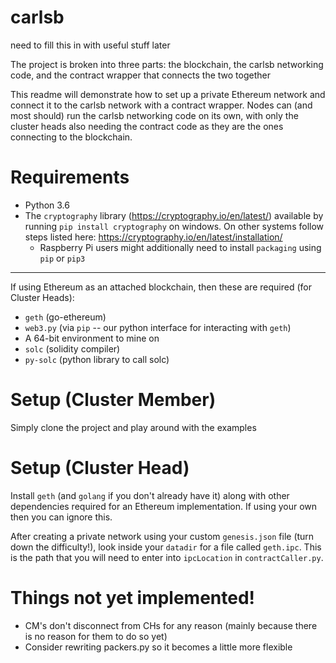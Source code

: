 # carlsb

need to fill this in with useful stuff later 



The project is broken into three parts: the blockchain, the carlsb networking code, and the contract wrapper that connects the two together

This readme will demonstrate how to set up a private Ethereum network and connect it to the carlsb network with a contract wrapper. Nodes can (and most should) run the carlsb networking code on its own, with only the cluster heads also needing the contract code as they are the ones connecting to the blockchain.


# Requirements

* Python 3.6
* The `cryptography` library (https://cryptography.io/en/latest/)
    available by running `pip install cryptography` on windows. On other systems follow steps listed here: https://cryptography.io/en/latest/installation/
    * Raspberry Pi users might additionally need to install `packaging` using `pip` or `pip3`

---
If using Ethereum as an attached blockchain, then these are required (for Cluster Heads):
* `geth` (go-ethereum)
* `web3.py` (via `pip` -- our python interface for interacting with `geth`)
* A 64-bit environment to mine on
* `solc` (solidity compiler)
* `py-solc` (python library to call solc)

# Setup (Cluster Member)
 Simply clone the project and play around with the examples

# Setup (Cluster Head)
 Install `geth` (and `golang` if you don't already have it) along with other dependencies required for an Ethereum implementation. If using your own then you can ignore this.

 After creating a private network using your custom `genesis.json` file (turn down the difficulty!), look inside your `datadir` for a file called `geth.ipc`. This is the path that you will need to enter into `ipcLocation` in `contractCaller.py`.  


 # Things not yet implemented!
 * CM's don't disconnect from CHs for any reason (mainly because there is no reason for them to do so yet)
 * Consider rewriting packers.py so it becomes a little more flexible
